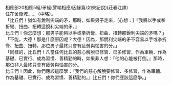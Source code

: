 相應部20相應5經/矛經(譬喻相應/因緣篇/如來記說)(莊春江譯)  
住在舍衛城……（中略）。  
「比丘們！猶如有銳利尖端的矛，那時，如果男子走來，[心想：]『我將以手或拳折彎、扭曲、扭轉這銳利尖端的矛。』  
比丘們！你怎麼想：那男子能夠以手或拳折彎、扭曲、扭轉那銳利尖端的矛嗎？」  
「不能，大德！那是什麼原因呢？大德！因為，那銳利尖端的矛不容易以手或拳折彎、扭曲、扭轉，那位男子最終只會有疲勞與惱害的分。」  
「同樣的，比丘們！凡當任何比丘的慈心解脫已修習、已多修習，作為車輛、作為基礎、已實行、成為習慣、善精勤的時，如果非人想：『他的心能被打倒。』那時，那位非人最終只會有疲勞與惱害的分。  
比丘們！因此，你們應該這麼學：『我們的慈心解脫要修習、多修習，作為車輛、作為基礎、已實行、成為習慣、善精勤的。』比丘們！你們應該這麼學。」  
  
  
